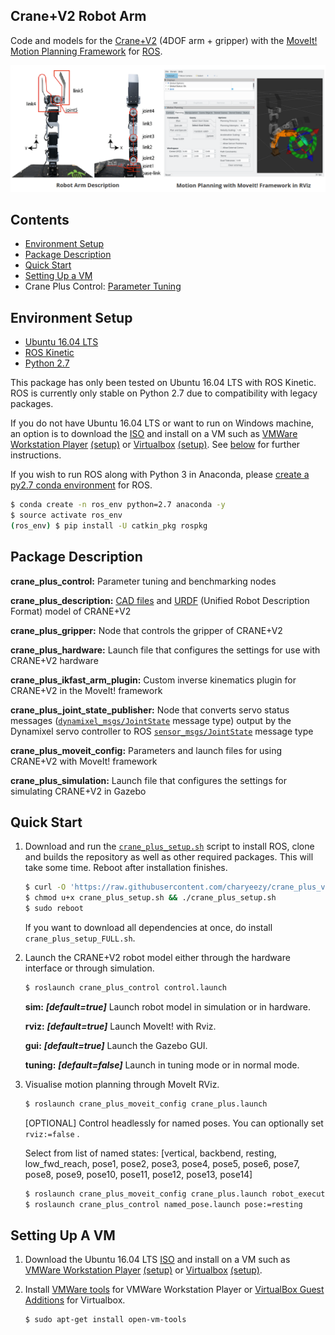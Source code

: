 

## Crane+V2 Robot Arm

Code and models for the [Crane+V2](https://www.rt-net.jp/products/cranep2?lang=en) (4DOF arm + gripper) with the [MoveIt! Motion Planning Framework](http://moveit.ros.org/) for [ROS](http://wiki.ros.org/).

![](imgs/crane_plus_moveit.png)



## Contents

- [Environment Setup](#environment-setup)
- [Package Description](#package-description)
- [Quick Start](#quick-start)
- [Setting Up a VM](#setting-up-a-vm)
- Crane Plus Control: [Parameter Tuning](./crane_plus_control/README.md)



## Environment Setup

- [Ubuntu 16.04 LTS](http://releases.ubuntu.com/16.04/)
- [ROS Kinetic](http://wiki.ros.org/kinetic/Installation/Ubuntu)
- [Python 2.7](https://www.python.org/download/releases/2.7/)

This package has only been tested on Ubuntu 16.04 LTS with ROS Kinetic. ROS is currently only stable on Python 2.7 due to compatibility with legacy packages. 

If you do not have Ubuntu 16.04 LTS or want to run on Windows machine, an option is to download the [ISO](http://releases.ubuntu.com/16.04/ubuntu-16.04.5-desktop-amd64.iso) and install on a VM such as [VMWare Workstation Player](https://www.vmware.com/products/workstation-player/workstation-player-evaluation.html) [(setup)](https://www.youtube.com/watch?v=Wmx5hZ_m7EY) or [Virtualbox](https://www.virtualbox.org/wiki/Downloads) [(setup)](https://www.youtube.com/watch?v=RBU1xMP-SGc).  See [below](#setting-up-a-vm) for further instructions.

If you wish to run ROS along with Python 3 in Anaconda, please [create a py2.7 conda environment](https://www.youtube.com/watch?v=EMF20z-gT5s) for ROS.

```bash
$ conda create -n ros_env python=2.7 anaconda -y
$ source activate ros_env
(ros_env) $ pip install -U catkin_pkg rospkg
```



## Package Description

**crane_plus_control:** Parameter tuning and benchmarking nodes

**crane_plus_description:** [CAD files](./crane_plus_description/README.md) and [URDF](http://wiki.ros.org/urdf) (Unified Robot Description Format) model of CRANE+V2

**crane_plus_gripper:** Node that controls the gripper of CRANE+V2

**crane_plus_hardware:** Launch file that configures the settings for use with CRANE+V2 hardware

**crane_plus_ikfast_arm_plugin:** Custom inverse kinematics plugin for CRANE+V2 in the MoveIt! framework

**crane_plus_joint_state_publisher:** Node that converts servo status messages ([`dynamixel_msgs/JointState`](http://docs.ros.org/kinetic/api/dynamixel_msgs/html/msg/JointState.html) message type) output by the Dynamixel servo controller to ROS [`sensor_msgs/JointState`](http://docs.ros.org/melodic/api/sensor_msgs/html/msg/JointState.html) message type

**crane_plus_moveit_config:** Parameters and launch files for using CRANE+V2 with MoveIt! framework

**crane_plus_simulation:** Launch file that configures the settings for simulating CRANE+V2 in Gazebo



## Quick Start


1. Download and run the [`crane_plus_setup.sh`](./crane_plus_setup.sh) script to install ROS, clone and builds the repository as well as other required packages. This will take some time. Reboot after installation finishes.

    ```bash
    $ curl -O 'https://raw.githubusercontent.com/charyeezy/crane_plus_v2_motion_planning/master/crane_plus_setup.sh'
    $ chmod u+x crane_plus_setup.sh && ./crane_plus_setup.sh 
    $ sudo reboot
    ```

    If you want to download all dependencies at once, do install `crane_plus_setup_FULL.sh`.

2. Launch the CRANE+V2 robot model either through the hardware interface or through simulation.

    ```bash
    $ roslaunch crane_plus_control control.launch
    ```

    **sim:** ***[default=true]*** Launch robot model in simulation or in hardware.

    **rviz:** ***[default=true]*** Launch MoveIt! with Rviz.

    **gui:** ***[default=true]*** Launch the Gazebo GUI.

    **tuning:** ***[default=false]*** Launch in tuning mode or in normal mode.

3. Visualise motion planning through MoveIt RViz.  

    ```bash
    $ roslaunch crane_plus_moveit_config crane_plus.launch 
    ```

    [OPTIONAL] Control headlessly for named poses. You can optionally set `rviz:=false` .

    Select from list of named states: [vertical, backbend, resting, low_fwd_reach, pose1, pose2, pose3, pose4, pose5, pose6, pose7, pose8, pose9, pose10, pose11, pose12, pose13, pose14]

    ```bash
    $ roslaunch crane_plus_moveit_config crane_plus.launch robot_execution:=true rviz:=false
    $ roslaunch crane_plus_control named_pose.launch pose:=resting
    ```



## Setting Up A VM

1. Download the Ubuntu 16.04 LTS [ISO](http://releases.ubuntu.com/16.04/ubuntu-16.04.5-desktop-amd64.iso) and install on a VM such as [VMWare Workstation Player](https://www.vmware.com/products/workstation-player/workstation-player-evaluation.html) [(setup)](https://www.youtube.com/watch?v=Wmx5hZ_m7EY) or [Virtualbox](https://www.virtualbox.org/wiki/Downloads) [(setup)](https://www.youtube.com/watch?v=RBU1xMP-SGc). 

2. Install [VMWare tools](https://www.youtube.com/watch?v=F5WaWIfi8f8) for VMWare Workstation Player or [VirtualBox Guest Additions](https://www.tecmint.com/install-virtualbox-guest-additions-in-ubuntu/) for Virtualbox. 

    ```bash
    $ sudo apt-get install open-vm-tools
    ```

